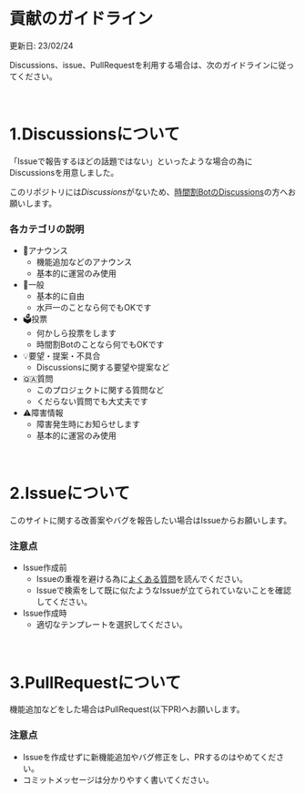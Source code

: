 # 貢献のガイドライン

更新日: 23/02/24

Discussions、issue、PullRequestを利用する場合は、次のガイドラインに従ってください。

<br>

# 1.Discussionsについて

「Issueで報告するほどの話題ではない」といったような場合の為にDiscussionsを用意しました。

このリポジトリには*Discussions*がないため、[時間割BotのDiscussions](https://github.com/m1daily/Schedule_Bot/discussions)の方へお願いします。

### 各カテゴリの説明
- 📣アナウンス
	- 機能追加などのアナウンス
	- 基本的に運営のみ使用
- 💬一般
	- 基本的に自由
	- 水戸一のことなら何でもOKです
- 🗳️投票
	- 何かしら投票をします
	- 時間割Botのことなら何でもOKです
- 💡要望・提案・不具合
	- Discussionsに関する要望や提案など
- 🇶🇦質問
	-  このプロジェクトに関する質問など
	- くだらない質問でも大丈夫です
- ⚠️障害情報
	- 障害発生時にお知らせします
	- 基本的に運営のみ使用

<br>

# 2.Issueについて

このサイトに関する改善案やバグを報告したい場合はIssueからお願いします。

### 注意点
- Issue作成前
	- Issueの重複を避ける為に[よくある質問](https://github.com/m1daily/Schedule_Bot/)を読んでください。
	- Issueで検索をして既に似たようなIssueが立てられていないことを確認してください。
- Issue作成時
	- 適切なテンプレートを選択してください。

<br>

# 3.PullRequestについて

機能追加などをした場合はPullRequest(以下PR)へお願いします。

### 注意点
- Issueを作成せずに新機能追加やバグ修正をし、PRするのはやめてください。
- コミットメッセージは分かりやすく書いてください。

